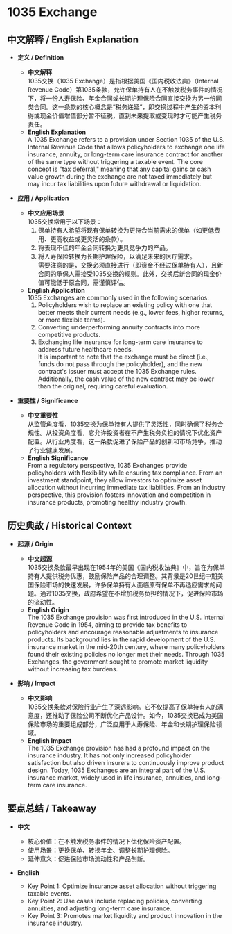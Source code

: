 # 1035 Exchange

## 中文解释 / English Explanation

* **定义 / Definition**  
  - **中文解释**  
    1035交换（1035 Exchange）是指根据美国《国内税收法典》（Internal Revenue Code）第1035条款，允许保单持有人在不触发税务事件的情况下，将一份人寿保险、年金合同或长期护理保险合同直接交换为另一份同类合同。这一条款的核心概念是“税务递延”，即交换过程中产生的资本利得或现金价值增值部分暂不征税，直到未来提取或变现时才可能产生税务责任。  
  - **English Explanation**  
    A 1035 Exchange refers to a provision under Section 1035 of the U.S. Internal Revenue Code that allows policyholders to exchange one life insurance, annuity, or long-term care insurance contract for another of the same type without triggering a taxable event. The core concept is "tax deferral," meaning that any capital gains or cash value growth during the exchange are not taxed immediately but may incur tax liabilities upon future withdrawal or liquidation.

* **应用 / Application**  
  - **中文应用场景**  
    1035交换常用于以下场景：  
    1. 保单持有人希望将现有保单转换为更符合当前需求的保单（如更低费用、更高收益或更灵活的条款）。  
    2. 将表现不佳的年金合同转换为更具竞争力的产品。  
    3. 将人寿保险转换为长期护理保险，以满足未来的医疗需求。  
    需要注意的是，交换必须直接进行（即资金不经过保单持有人），且新合同的承保人需接受1035交换的规则。此外，交换后新合同的现金价值可能低于原合同，需谨慎评估。  
  - **English Application**  
    1035 Exchanges are commonly used in the following scenarios:  
    1. Policyholders wish to replace an existing policy with one that better meets their current needs (e.g., lower fees, higher returns, or more flexible terms).  
    2. Converting underperforming annuity contracts into more competitive products.  
    3. Exchanging life insurance for long-term care insurance to address future healthcare needs.  
    It is important to note that the exchange must be direct (i.e., funds do not pass through the policyholder), and the new contract's issuer must accept the 1035 Exchange rules. Additionally, the cash value of the new contract may be lower than the original, requiring careful evaluation.

* **重要性 / Significance**  
  - **中文重要性**  
    从监管角度看，1035交换为保单持有人提供了灵活性，同时确保了税务合规性。从投资角度看，它允许投资者在不产生税务负担的情况下优化资产配置。从行业角度看，这一条款促进了保险产品的创新和市场竞争，推动了行业健康发展。  
  - **English Significance**  
    From a regulatory perspective, 1035 Exchanges provide policyholders with flexibility while ensuring tax compliance. From an investment standpoint, they allow investors to optimize asset allocation without incurring immediate tax liabilities. From an industry perspective, this provision fosters innovation and competition in insurance products, promoting healthy industry growth.

## 历史典故 / Historical Context

* **起源 / Origin**  
  - **中文起源**  
    1035交换条款最早出现在1954年的美国《国内税收法典》中，旨在为保单持有人提供税务优惠，鼓励保险产品的合理调整。其背景是20世纪中期美国保险市场的快速发展，许多保单持有人面临原有保单不再适应需求的问题。通过1035交换，政府希望在不增加税务负担的情况下，促进保险市场的流动性。  
  - **English Origin**  
    The 1035 Exchange provision was first introduced in the U.S. Internal Revenue Code in 1954, aiming to provide tax benefits to policyholders and encourage reasonable adjustments to insurance products. Its background lies in the rapid development of the U.S. insurance market in the mid-20th century, where many policyholders found their existing policies no longer met their needs. Through 1035 Exchanges, the government sought to promote market liquidity without increasing tax burdens.

* **影响 / Impact**  
  - **中文影响**  
    1035交换条款对保险行业产生了深远影响。它不仅提高了保单持有人的满意度，还推动了保险公司不断优化产品设计。如今，1035交换已成为美国保险市场的重要组成部分，广泛应用于人寿保险、年金和长期护理保险领域。  
  - **English Impact**  
    The 1035 Exchange provision has had a profound impact on the insurance industry. It has not only increased policyholder satisfaction but also driven insurers to continuously improve product design. Today, 1035 Exchanges are an integral part of the U.S. insurance market, widely used in life insurance, annuities, and long-term care insurance.

## 要点总结 / Takeaway

* **中文**  
  - 核心价值：在不触发税务事件的情况下优化保险资产配置。  
  - 使用场景：更换保单、转换年金、调整长期护理保险。  
  - 延伸意义：促进保险市场流动性和产品创新。  

* **English**  
  - Key Point 1: Optimize insurance asset allocation without triggering taxable events.  
  - Key Point 2: Use cases include replacing policies, converting annuities, and adjusting long-term care insurance.  
  - Key Point 3: Promotes market liquidity and product innovation in the insurance industry.